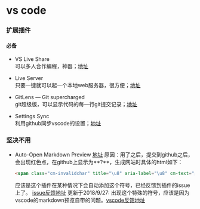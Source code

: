 # vs code

### 扩展插件
#### 必备
- VS Live Share  
  可以多人合作编程，神器；[地址](https://marketplace.visualstudio.com/items?itemName=MS-vsliveshare.vsliveshare)
  
- Live Server  
  只要一键就可以起一个本地web服务器，很方便；[地址](https://marketplace.visualstudio.com/items?itemName=ritwickdey.LiveServer)

- GitLens — Git supercharged  
  git超级版，可以显示代码的每一行git提交记录；[地址](https://marketplace.visualstudio.com/items?itemName=eamodio.gitlens)
  
- Settings Sync  
  利用github同步vscode的设置；[地址](https://marketplace.visualstudio.com/items?itemName=Shan.code-settings-sync)

### 坚决不用
- Auto-Open Markdown Preview [地址](https://marketplace.visualstudio.com/items?itemName=hnw.vscode-auto-open-markdown-preview)
  原因：用了之后，提交到github之后，会出现红色点，在github上显示为**?**，生成网站时具体的html如下：
  ``` html
  <span class="cm-invalidchar" title="\u8" aria-label="\u8" cm-text="">•</span>
  ```
  应该是这个插件在某种情况下会自动添加这个符号，已经反馈到插件的issue上了。 
  [issue反馈地址](https://github.com/hnw/vscode-auto-open-markdown-preview/issues/19)
  更新于2018/9/27:
  出现这个特殊的符号，应该是因为vscode的markdown预览自带的问题。[vscode反馈地址](https://github.com/Microsoft/vscode/issues/59521)